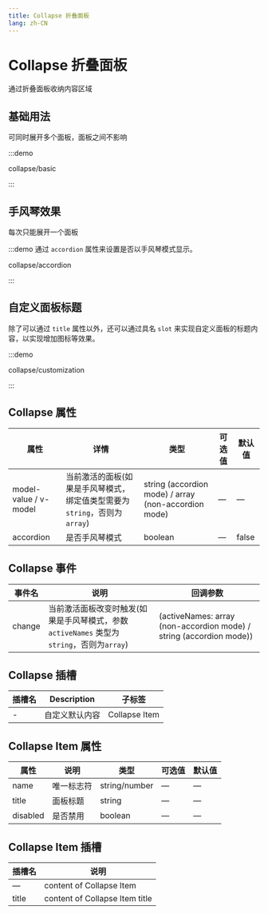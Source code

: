 ```yaml
---
title: Collapse 折叠面板
lang: zh-CN
---
```


# Collapse 折叠面板

通过折叠面板收纳内容区域

## 基础用法

可同时展开多个面板，面板之间不影响

:::demo

collapse/basic

:::

## 手风琴效果

每次只能展开一个面板

:::demo 通过 `accordion` 属性来设置是否以手风琴模式显示。

collapse/accordion

:::

## 自定义面板标题

除了可以通过 `title` 属性以外，还可以通过具名 `slot` 来实现自定义面板的标题内容，以实现增加图标等效果。

:::demo

collapse/customization

:::

## Collapse 属性

| 属性                    | 详情                                            | 类型                                                   | 可选值 | 默认值   |
| --------------------- | --------------------------------------------- | ---------------------------------------------------- | --- | ----- |
| model-value / v-model | 当前激活的面板(如果是手风琴模式，绑定值类型需要为`string`，否则为`array`) | string (accordion mode) / array (non-accordion mode) | —   | —     |
| accordion             | 是否手风琴模式                                       | boolean                                              | —   | false |

## Collapse 事件

| 事件名    | 说明                                                            | 回调参数                                                                |
| ------ | ------------------------------------------------------------- | ------------------------------------------------------------------- |
| change | 当前激活面板改变时触发(如果是手风琴模式，参数 `activeNames` 类型为`string`，否则为`array`) | (activeNames: array (non-accordion mode) / string (accordion mode)) |

## Collapse 插槽

| 插槽名 | Description | 子标签           |
| --- | ----------- | ------------- |
| -   | 自定义默认内容     | Collapse Item |

## Collapse Item 属性

| 属性       | 说明    | 类型            | 可选值 | 默认值 |
| -------- | ----- | ------------- | --- | --- |
| name     | 唯一标志符 | string/number | —   | —   |
| title    | 面板标题  | string        | —   | —   |
| disabled | 是否禁用  | boolean       | —   | —   |

## Collapse Item 插槽

| 插槽名   | 说明                             |
| ----- | ------------------------------ |
| —     | content of Collapse Item       |
| title | content of Collapse Item title |
